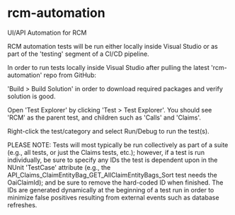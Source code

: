 # rcm-automation
UI/API Automation for RCM

RCM automation tests will be run either locally inside Visual Studio or as part of the 'testing' segment of a CI/CD pipeline.

In order to run tests locally inside Visual Studio after pulling the latest 'rcm-automation' repo from GitHub:

'Build > Build Solution' in order to download required packages and verify solution is good.

Open 'Test Explorer' by clicking 'Test > Test Explorer'. You should see 'RCM' as the parent test, and children such as 'Calls' and 'Claims'.

Right-click the test/category and select Run/Debug to run the test(s).

PLEASE NOTE: Tests will most typically be run collectively as part of a suite (e.g., all tests, or just the Claims tests, etc.); however, if a test is run individually, be sure to specify any IDs the test is dependent upon in the NUnit 'TestCase' attribute (e.g., the API_Claims_ClaimEntityBag_GET_AllClaimEntityBags_Sort test needs the OaiClaimId); and be sure to remove the hard-coded ID when finished. The IDs are generated dynamically at the beginning of a test run in order to minimize false positives resulting from external events such as database refreshes.

